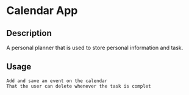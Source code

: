 # Calendar App

## Description 

A personal planner that is used to store personal information and task.

## Usage ##
```
Add and save an event on the calendar
That the user can delete whenever the task is complet
```


